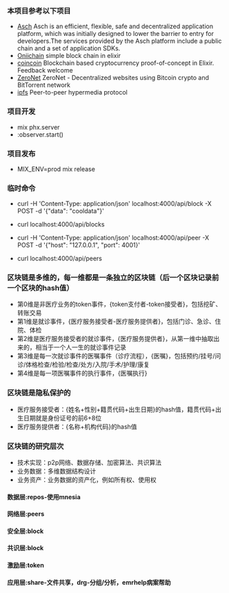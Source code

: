 ### 本项目参考以下项目
* [Asch](https://github.com/AschPlatform/asch) Asch is an efficient, flexible, safe and decentralized application platform, which was initially designed to lower the barrier to entry for developers.The services provided by the Asch platform include a public chain and a set of application SDKs.
* [Oniichain](https://github.com/freester1/Oniichain) simple block chain in elixir
* [coincoin](https://github.com/robinmonjo/coincoin) Blockchain based cryptocurrency proof-of-concept in Elixir. Feedback welcome
* [ZeroNet](https://github.com/HelloZeroNet/ZeroNet) ZeroNet - Decentralized websites using Bitcoin crypto and BitTorrent network
* [ipfs](https://github.com/ipfs/ipfs) Peer-to-peer hypermedia protocol

### 项目开发
* mix phx.server
* :observer.start()

### 项目发布
* MIX_ENV=prod mix release

### 临时命令
* curl -H 'Content-Type: application/json' localhost:4000/api/block -X POST -d '{"data": "cooldata"}'

* curl localhost:4000/api/blocks

* curl -H 'Content-Type: application/json' localhost:4000/api/peer -X POST -d '{"host": "127.0.0.1", "port": 4001}'

* curl localhost:4000/api/peers

### 区块链是多维的，每一维都是一条独立的区块链（后一个区块记录前一个区块的hash值）
* 第0维是非医疗业务的token事件，{token支付者-token接受者}，包括挖矿、转账交易
* 第1维是就诊事件，{医疗服务接受者-医疗服务提供者}，包括门诊、急诊、住院、体检
* 第2维是医疗服务接受者的就诊事件，{医疗服务提供者}，从第一维中抽取出来的，相当于一个人一生的就诊事件记录
* 第3维是每一次就诊事件的医嘱事件（诊疗流程），{医嘱}，包括预约/挂号/问诊/体格检查/检验/检查/处方/入院/手术/护理/康复
* 第4维是每一项医嘱事件的执行事件，{医嘱执行}

### 区块链是隐私保护的
* 医疗服务接受者：{姓名+性别+籍贯代码+出生日期}的hash值，籍贯代码+出生日期就是身份证号的前6+8位
* 医疗服务提供者：{名称+机构代码}的hash值

### 区块链的研究层次
* 技术实现：p2p网络、数据存储、加密算法、共识算法
* 业务数据：多维数据结构设计
* 业务资产：业务数据的资产化，例如所有权、使用权

#### 数据层:repos-使用mnesia
#### 网络层:peers
#### 安全层:block
#### 共识层:block
#### 激励层:token
#### 应用层:share-文件共享，drg-分组/分析，emrhelp病案帮助
